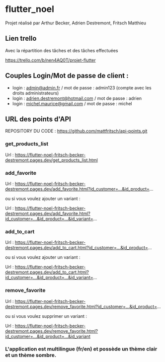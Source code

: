 # flutter_noel
Projet réalisé par Arthur Becker, Adrien Destremont, Fritsch Matthieu

## Lien trello 
Avec la répartition des tâches et des tâches effectuées

https://trello.com/b/nen4AQ0T/projet-flutter

## Couples Login/Mot de passe de client :

- login : admin@admin.fr / mot de passe : admin123 (compte avec les droits administrateurs)
- login : adrien.destremont@hotmail.com / mot de passe : adrien
- login : michel.maurice@gmail.com / mot de passe : michel

## URL des points d'API
REPOSITORY DU CODE : https://github.com/mattfritsch/api-points.git
### get_products_list
Url : https://flutter-noel-fritsch-becker-destremont.pages.dev/get_products_list.html

### add_favorite
Url : https://flutter-noel-fritsch-becker-destremont.pages.dev/add_favorite.html?id_customer=...&id_product=...

ou si vous voulez ajouter un variant :

Url : https://flutter-noel-fritsch-becker-destremont.pages.dev/add_favorite.html?id_customer=...&id_product=...&id_variant=...

### add_to_cart

Url : https://flutter-noel-fritsch-becker-destremont.pages.dev/add_to_cart.html?id_customer=...&id_product=...

ou si vous voulez ajouter un variant :

Url : https://flutter-noel-fritsch-becker-destremont.pages.dev/add_to_cart.html?id_customer=...&id_product=...&id_variant=...

### remove_favorite

Url : https://flutter-noel-fritsch-becker-destremont.pages.dev/remove_favorite.html?id_customer=...&id_product=...

ou si vous voulez supprimer un variant :

Url : https://flutter-noel-fritsch-becker-destremont.pages.dev/remove_favorite.html?id_customer=...&id_product=...&id_variant


### L'application est multilingue (fr/en) et possède un thème clair et un thème sombre.

